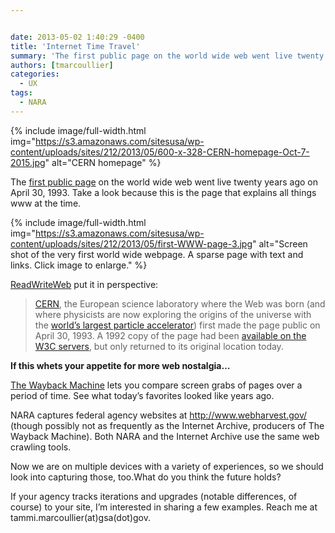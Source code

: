 ```yaml
---


date: 2013-05-02 1:40:29 -0400
title: 'Internet Time Travel'
summary: 'The first public page on the world wide web went live twenty years ago on April 30, 1993. Take a look because this is the page that explains all things www at the time.'
authors: [tmarcoullier]
categories:
  - UX
tags:
  - NARA
---
```



{% include image/full-width.html img="https://s3.amazonaws.com/sitesusa/wp-content/uploads/sites/212/2013/05/600-x-328-CERN-homepage-Oct-7-2015.jpg" alt="CERN homepage" %} 

The <a title="first web page ever" href="http://info.cern.ch/hypertext/WWW/TheProject.html" target="_blank">first public page</a> on the world wide web went live twenty years ago on April 30, 1993. Take a look because this is the page that explains all things www at the time.

{% include image/full-width.html img="https://s3.amazonaws.com/sitesusa/wp-content/uploads/sites/212/2013/05/first-WWW-page-3.jpg" alt="Screen shot of the very first world wide webpage. A sparse page with text and links. Click image to enlarge." %}


<a title="read write web link to CERN first web story" href="http://readwrite.com/2013/04/30/first-ever-world-wide-web-site-brought-back-to-original-url" target="_blank">ReadWriteWeb</a> put it in perspective:

> <a href="http://www.cern.ch/" target="_blank">CERN</a>, the European science laboratory where the Web was born (and where physicists are now exploring the origins of the universe with the <a href="http://lhc.web.cern.ch/lhc/" target="_blank">world&#8217;s largest particle accelerator</a>) first made the page public on April 30, 1993. A 1992 copy of the page had been <a href="http://www.theverge.com/2012/8/5/3221547/world-first-web-site" target="_blank">available on the W3C servers</a>, but only returned to its original location today.

**If this whets your appetite for more web nostalgia&#8230;**

<a title="web wayback machine" href="http://archive.org/web/web.php" target="_blank">The Wayback Machine</a> lets you compare screen grabs of pages over a period of time. See what today&#8217;s favorites looked like years ago.

NARA captures federal agency websites at <a href="http://www.webharvest.gov/" target="_blank">http://www.webharvest.gov/</a> (though possibly not as frequently as the Internet Archive, producers of  The Wayback Machine). Both NARA and the Internet Archive use the same web crawling tools.

Now we are on multiple devices with a variety of experiences, so we should look into capturing those, too.What do you think the future holds?

If your agency tracks iterations and upgrades (notable differences, of course) to your site, I&#8217;m interested in sharing a few examples. Reach me at tammi.marcoullier(at)gsa(dot)gov.